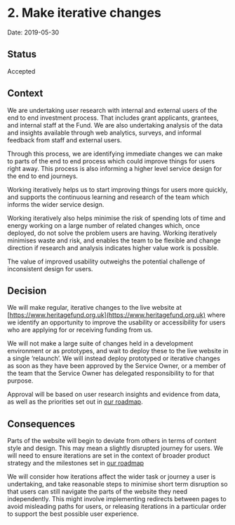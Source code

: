 # 2. Make iterative changes 

Date: 2019-05-30

## Status

Accepted

## Context

We are undertaking user research with internal and external users of the end to end investment process. That includes grant applicants, grantees, and internal staff at the Fund. We are also undertaking analysis of the data and insights available through web analytics, surveys, and informal feedback from staff and external users. 

Through this process, we are identifying immediate changes we can make to parts of the end to end process which could improve things for users right away. This process is also informing a higher level service design for the end to end journeys. 

Working iteratively helps us to start improving things for users more quickly, and supports the continuous learning and research of the team which informs the wider service design. 

Working iteratively also helps minimise the risk of spending lots of time and energy working on a large number of related changes which, once deployed, do not solve the problem users are having. Working iteratively minimises waste and risk, and enables the team to be flexible and change direction if research and analysis indicates higher value work is possible. 

The value of improved usability outweighs the potential challenge of inconsistent design for users. 

## Decision

We will make regular, iterative changes to the live website at [https://www.heritagefund.org.uk](https://www.heritagefund.org.uk) where we identify an opportunity to improve the usability or accessibility for users who are applying for or receiving funding from us. 

We will not make a large suite of changes held in a development environment or as prototypes, and wait to deploy these to the live website in a single ‘relaunch’. We will instead deploy prototyped or iterative changes as soon as they have been approved by the Service Owner, or a member of the team that the Service Owner has delegated responsibility to for that purpose. 

Approval will be based on user research insights and evidence from data, as well as the priorities set out in [our roadmap](https://miro.com/app/board/o9J_kxuDrZ4=/).


## Consequences

Parts of the website will begin to deviate from others in terms of content style and design. This may mean a slightly disrupted journey for users. We will need to ensure iterations are set in the context of broader product strategy and the milestones set in [our roadmap](https://miro.com/app/board/o9J_kxuDrZ4=/) 

We will consider how iterations affect the wider task or journey a user is undertaking, and take reasonable steps to minimise short term disruption so that users can still navigate the parts of the website they need independently. This might involve implementing redirects between pages to avoid misleading paths for users, or releasing iterations in a particular order to support the best possible user experience.
